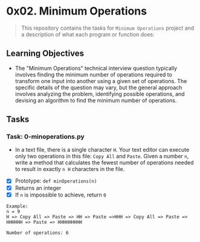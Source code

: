 # 0x02. Minimum Operations

> This repository contains the tasks for `Minimum Operations` project and a description of what each program or function does:


## Learning Objectives

* The "Minimum Operations" technical interview question typically involves finding the minimum number of operations required to transform one input into another using a given set of operations. The specific details of the question may vary, but the general approach involves analyzing the problem, identifying possible operations, and devising an algorithm to find the minimum number of operations.


## Tasks

### Task: 0-minoperations.py

* In a text file, there is a single character `H`. Your text editor can execute only two operations in this file: `Copy All` and `Paste`. Given a number `n`, write a method that calculates the fewest number of operations needed to result in exactly `n H` characters in the file.
- [x] Prototype: `def minOperations(n)`
- [x] Returns an integer
- [x] If `n` is impossible to achieve, return `0`

```
Example:
n = 9
H => Copy All => Paste => HH => Paste =>HHH => Copy All => Paste => HHHHHH => Paste => HHHHHHHHH

Number of operations: 6
```


